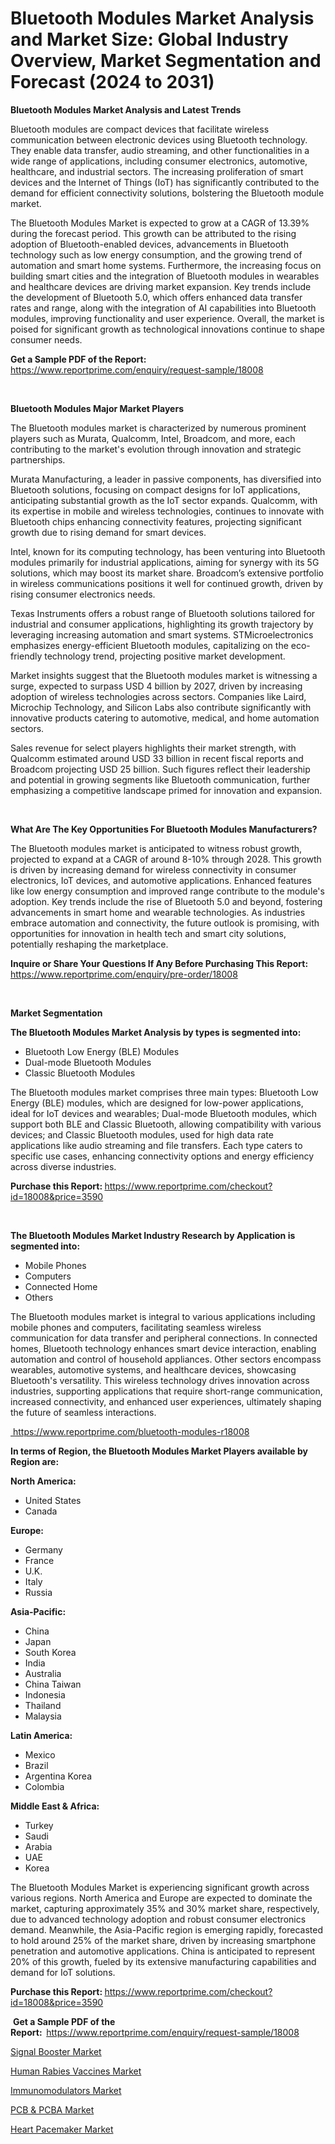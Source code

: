 <p><h1>Bluetooth Modules Market Analysis and Market Size: Global Industry Overview, Market Segmentation and Forecast (2024 to 2031)</h1></p><p><strong>Bluetooth Modules Market Analysis and Latest Trends</strong></p>
<p><p>Bluetooth modules are compact devices that facilitate wireless communication between electronic devices using Bluetooth technology. They enable data transfer, audio streaming, and other functionalities in a wide range of applications, including consumer electronics, automotive, healthcare, and industrial sectors. The increasing proliferation of smart devices and the Internet of Things (IoT) has significantly contributed to the demand for efficient connectivity solutions, bolstering the Bluetooth module market.</p><p>The Bluetooth Modules Market is expected to grow at a CAGR of 13.39% during the forecast period. This growth can be attributed to the rising adoption of Bluetooth-enabled devices, advancements in Bluetooth technology such as low energy consumption, and the growing trend of automation and smart home systems. Furthermore, the increasing focus on building smart cities and the integration of Bluetooth modules in wearables and healthcare devices are driving market expansion. Key trends include the development of Bluetooth 5.0, which offers enhanced data transfer rates and range, along with the integration of AI capabilities into Bluetooth modules, improving functionality and user experience. Overall, the market is poised for significant growth as technological innovations continue to shape consumer needs.</p></p>
<p><strong>Get a Sample PDF of the Report:&nbsp;</strong> <a href="https://www.reportprime.com/enquiry/request-sample/18008?utm_campaign=12&utm_medium=2&utm_source=Github&utm_content=ia&utm_term=20112024&utm_id=bluetooth-modules">https://www.reportprime.com/enquiry/request-sample/18008</a></p>
<p>&nbsp;</p>
<p><strong>Bluetooth Modules Major Market Players</strong></p>
<p><p>The Bluetooth modules market is characterized by numerous prominent players such as Murata, Qualcomm, Intel, Broadcom, and more, each contributing to the market's evolution through innovation and strategic partnerships. </p><p>Murata Manufacturing, a leader in passive components, has diversified into Bluetooth solutions, focusing on compact designs for IoT applications, anticipating substantial growth as the IoT sector expands. Qualcomm, with its expertise in mobile and wireless technologies, continues to innovate with Bluetooth chips enhancing connectivity features, projecting significant growth due to rising demand for smart devices.</p><p>Intel, known for its computing technology, has been venturing into Bluetooth modules primarily for industrial applications, aiming for synergy with its 5G solutions, which may boost its market share. Broadcom’s extensive portfolio in wireless communications positions it well for continued growth, driven by rising consumer electronics needs.</p><p>Texas Instruments offers a robust range of Bluetooth solutions tailored for industrial and consumer applications, highlighting its growth trajectory by leveraging increasing automation and smart systems. STMicroelectronics emphasizes energy-efficient Bluetooth modules, capitalizing on the eco-friendly technology trend, projecting positive market development.</p><p>Market insights suggest that the Bluetooth modules market is witnessing a surge, expected to surpass USD 4 billion by 2027, driven by increasing adoption of wireless technologies across sectors. Companies like Laird, Microchip Technology, and Silicon Labs also contribute significantly with innovative products catering to automotive, medical, and home automation sectors.</p><p>Sales revenue for select players highlights their market strength, with Qualcomm estimated around USD 33 billion in recent fiscal reports and Broadcom projecting USD 25 billion. Such figures reflect their leadership and potential in growing segments like Bluetooth communication, further emphasizing a competitive landscape primed for innovation and expansion.</p></p>
<p>&nbsp;</p>
<p><strong>What Are The Key Opportunities For Bluetooth Modules Manufacturers?</strong></p>
<p><p>The Bluetooth modules market is anticipated to witness robust growth, projected to expand at a CAGR of around 8-10% through 2028. This growth is driven by increasing demand for wireless connectivity in consumer electronics, IoT devices, and automotive applications. Enhanced features like low energy consumption and improved range contribute to the module's adoption. Key trends include the rise of Bluetooth 5.0 and beyond, fostering advancements in smart home and wearable technologies. As industries embrace automation and connectivity, the future outlook is promising, with opportunities for innovation in health tech and smart city solutions, potentially reshaping the marketplace.</p></p>
<p><strong>Inquire or Share Your Questions If Any Before Purchasing This Report:</strong> <a href="https://www.reportprime.com/enquiry/pre-order/18008?utm_campaign=12&utm_medium=2&utm_source=Github&utm_content=ia&utm_term=20112024&utm_id=bluetooth-modules">https://www.reportprime.com/enquiry/pre-order/18008</a></p>
<p>&nbsp;</p>
<p><strong>Market Segmentation</strong></p>
<p><strong>The Bluetooth Modules Market Analysis by types is segmented into:</strong></p>
<p><ul><li>Bluetooth Low Energy (BLE) Modules</li><li>Dual-mode Bluetooth Modules</li><li>Classic Bluetooth Modules</li></ul></p>
<p><p>The Bluetooth modules market comprises three main types: Bluetooth Low Energy (BLE) modules, which are designed for low-power applications, ideal for IoT devices and wearables; Dual-mode Bluetooth modules, which support both BLE and Classic Bluetooth, allowing compatibility with various devices; and Classic Bluetooth modules, used for high data rate applications like audio streaming and file transfers. Each type caters to specific use cases, enhancing connectivity options and energy efficiency across diverse industries.</p></p>
<p><strong>Purchase this Report:&nbsp;</strong><a href="https://www.reportprime.com/checkout?id=18008&price=3590&utm_campaign=12&utm_medium=2&utm_source=Github&utm_content=ia&utm_term=20112024&utm_id=bluetooth-modules">https://www.reportprime.com/checkout?id=18008&price=3590</a></p>
<p>&nbsp;</p>
<p><strong>The Bluetooth Modules Market Industry Research by Application is segmented into:</strong></p>
<p><ul><li>Mobile Phones</li><li>Computers</li><li>Connected Home</li><li>Others</li></ul></p>
<p><p>The Bluetooth modules market is integral to various applications including mobile phones and computers, facilitating seamless wireless communication for data transfer and peripheral connections. In connected homes, Bluetooth technology enhances smart device interaction, enabling automation and control of household appliances. Other sectors encompass wearables, automotive systems, and healthcare devices, showcasing Bluetooth's versatility. This wireless technology drives innovation across industries, supporting applications that require short-range communication, increased connectivity, and enhanced user experiences, ultimately shaping the future of seamless interactions.</p></p>
<p><a href="https://www.reportprime.com/bluetooth-modules-r18008?utm_campaign=12&utm_medium=2&utm_source=Github&utm_content=ia&utm_term=20112024&utm_id=bluetooth-modules">&nbsp;https://www.reportprime.com/bluetooth-modules-r18008</a></p>
<p><strong>In terms of Region, the Bluetooth Modules Market Players available by Region are:</strong></p>
<p>
    <p> <strong> North America: </strong>
        <ul>
            <li>United States</li>
            <li>Canada</li>
        </ul>
        </p> 
    <p> <strong> Europe: </strong>
        <ul>
            <li>Germany</li>
            <li>France</li>
            <li>U.K.</li>
            <li>Italy</li>
            <li>Russia</li>
        </ul>
        </p> 
    <p> <strong> Asia-Pacific: </strong>
        <ul>
            <li>China</li>
            <li>Japan</li>
            <li>South Korea</li>
            <li>India</li>
            <li>Australia</li>
            <li>China Taiwan</li>
            <li>Indonesia</li>
            <li>Thailand</li>
            <li>Malaysia</li>
        </ul>
        </p> 
    <p> <strong> Latin America: </strong>
        <ul>
            <li>Mexico</li>
            <li>Brazil</li>
            <li>Argentina Korea</li>
            <li>Colombia</li>
        </ul>
        </p> 
    <p> <strong> Middle East & Africa: </strong>
        <ul>
            <li>Turkey</li>
            <li>Saudi</li>
            <li>Arabia</li>
            <li>UAE</li>
            <li>Korea</li>
        </ul>
    </p>
    </p>
<p><p>The Bluetooth Modules Market is experiencing significant growth across various regions. North America and Europe are expected to dominate the market, capturing approximately 35% and 30% market share, respectively, due to advanced technology adoption and robust consumer electronics demand. Meanwhile, the Asia-Pacific region is emerging rapidly, forecasted to hold around 25% of the market share, driven by increasing smartphone penetration and automotive applications. China is anticipated to represent 20% of this growth, fueled by its extensive manufacturing capabilities and demand for IoT solutions.</p></p>
<p><strong>Purchase this Report: </strong><a href="https://www.reportprime.com/checkout?id=18008&price=3590&utm_campaign=12&utm_medium=2&utm_source=Github&utm_content=ia&utm_term=20112024&utm_id=bluetooth-modules">https://www.reportprime.com/checkout?id=18008&price=3590</a></p>
<p>&nbsp;<strong>Get a Sample PDF of the Report:&nbsp;&nbsp;</strong><a href="https://www.reportprime.com/enquiry/request-sample/18008?utm_campaign=12&utm_medium=2&utm_source=Github&utm_content=ia&utm_term=20112024&utm_id=bluetooth-modules">https://www.reportprime.com/enquiry/request-sample/18008</a></p>
<p><strong></strong></p>
<p><p><a href="https://github.com/JakirUddin511/Market-Research-Report-List-1/blob/main/signal-booster-market.md?utm_campaign=12&utm_medium=2&utm_source=Github&utm_content=ia&utm_term=20112024&utm_id=bluetooth-modules">Signal Booster Market</a></p><p><a href="https://issuu.com/reportprime-2/docs/human-rabies-vaccines-market-size-2_86fe6392c01876?utm_campaign=12&utm_medium=2&utm_source=Github&utm_content=ia&utm_term=20112024&utm_id=bluetooth-modules">Human Rabies Vaccines Market</a></p><p><a href="https://issuu.com/reportprime-2/docs/immunomodulators-market-size-2030.p_65fdf15b0c1822?utm_campaign=12&utm_medium=2&utm_source=Github&utm_content=ia&utm_term=20112024&utm_id=bluetooth-modules">Immunomodulators Market</a></p><p><a href="https://github.com/ChiragRP21/Market-Research-Report-List-6/blob/main/pcb-pcba-market.md?utm_campaign=12&utm_medium=2&utm_source=Github&utm_content=ia&utm_term=20112024&utm_id=bluetooth-modules">PCB & PCBA Market</a></p><p><a href="https://www.linkedin.com/pulse/study-forecastingthe-globalheart-pacemaker-market-growingat-qvy9e?utm_campaign=12&utm_medium=2&utm_source=Github&utm_content=ia&utm_term=20112024&utm_id=bluetooth-modules">Heart Pacemaker Market</a></p></p>